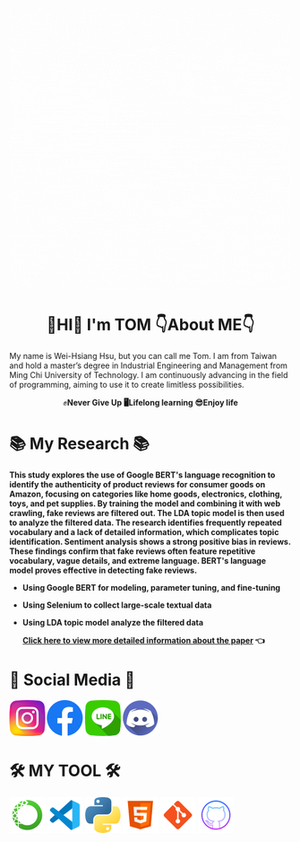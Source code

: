 ![](images/Hello.gif)

# <h1 align="center"> 👋HI👋  **I'm  TOM**  👇About ME👇
My name is Wei-Hsiang Hsu, but you can call me Tom. I am from Taiwan and hold a master’s degree in Industrial Engineering and Management from Ming Chi University of Technology. I am continuously advancing in the field of programming, aiming to use it to create limitless possibilities.  
<p align="center"> ✊<b>Never Give Up<b>   🖥<b>Lifelong learning<b>   😎<b>Enjoy life<b>

# 📚 My Research 📚
This study explores the use of **Google BERT's** language recognition to identify the authenticity of product reviews for consumer goods on Amazon, focusing on categories like home goods, electronics, clothing, toys, and pet supplies. By training the model and combining it with web crawling, fake reviews are filtered out. The **LDA topic model** is then used to analyze the filtered data. The research identifies frequently repeated vocabulary and a lack of detailed information, which complicates topic identification. Sentiment analysis shows a strong positive bias in reviews. These findings confirm that fake reviews often feature repetitive vocabulary, vague details, and extreme language. BERT's language model proves effective in detecting fake reviews.  
- Using **Google BERT** for **modeling**, **parameter tuning**, and **fine-tuning**
- Using **Selenium** to collect large-scale textual data
- Using **LDA topic** model analyze the filtered data

  [Click here to view more detailed information about the paper](https://ndltd.ncl.edu.tw/cgi-bin/gs32/gsweb.cgi/ccd=Yak467/record?r1=21&h1=0) 👈

# 🤙 Social Media 🤙
[![](images/instagram.png)](https://www.instagram.com/hiiamagoodguy/) 
[![](images/facebook.png)](https://www.facebook.com/xu.w.xiang.77) 
[![](images/line.png)](https://line.me/ti/p/sVGIN-r6h8) 
[![](images/discord.png)](https://discordapp.com/users/1180464720478744576)

# 🛠 MY TOOL 🛠
![](images/anaconda.png) ![](images/vscode.png) ![](images/python.png) ![](images/html.png) ![](images/git.png) ![](images/github.png)
